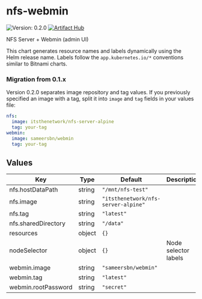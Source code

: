 # nfs-webmin

![Version: 0.2.0](https://img.shields.io/badge/Version-0.2.0-informational?style=flat-square) [![Artifact Hub](https://img.shields.io/endpoint?url=https://artifacthub.io/badge/repository/nfs-webmin)](https://artifacthub.io/packages/search?repo=nfs-webmin)

NFS Server + Webmin (admin UI)

This chart generates resource names and labels dynamically using the Helm release
name. Labels follow the `app.kubernetes.io/*` conventions similar to Bitnami
charts.

### Migration from 0.1.x

Version 0.2.0 separates image repository and tag values. If you previously
specified an image with a tag, split it into `image` and `tag` fields in your
values file:

```yaml
nfs:
  image: itsthenetwork/nfs-server-alpine
  tag: your-tag
webmin:
  image: sameersbn/webmin
  tag: your-tag
```

## Values

| Key | Type | Default | Description |
|-----|------|---------|-------------|
| nfs.hostDataPath | string | `"/mnt/nfs-test"` |  |
| nfs.image | string | `"itsthenetwork/nfs-server-alpine"` |  |
| nfs.tag | string | `"latest"` |  |
| nfs.sharedDirectory | string | `"/data"` |  |
| resources | object | `{}` |  |
| nodeSelector | object | `{}` | Node selector labels |
| webmin.image | string | `"sameersbn/webmin"` |  |
| webmin.tag | string | `"latest"` |  |
| webmin.rootPassword | string | `"secret"` |  |

